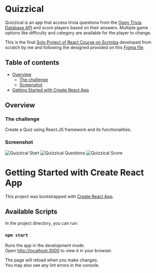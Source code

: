 # Quizzical
Quizzical is an app that access trivia questions from the [Open Trivia Database API](https://opentdb.com/) and score players based on their answers. Multiple game options like difficulty and category are available for the player to change.

This is the final [Solo Project of React Course on Scrimba](https://scrimba.com/learn/learnreact) developed from scratch by me and following the designed provided on this [Figma file](https://www.figma.com/file/E9S5iPcm10f0RIHK8mCqKL/Quizzical-App?node-id=0%3A1).

## Table of contents

- [Overview](#overview)
  - [The challenge](#the-challenge)
  - [Screenshot](#screenshot)
- [Getting Started with Create React App](#getting-started-with-create-react-app)
    
## Overview

### The challenge

Create a Quiz using React.JS framework and its functionalities.

### Screenshot
![Quizzical Start](./images/quizzical-start.png)
![Quizzical Questions](./images/quizzical-questions.png)
![Quizzical Score](./images/quizzical-score.png)

# Getting Started with Create React App

This project was bootstrapped with [Create React App](https://github.com/facebook/create-react-app).

## Available Scripts

In the project directory, you can run:

### `npm start`

Runs the app in the development mode.\
Open [http://localhost:3000](http://localhost:3000) to view it in your browser.

The page will reload when you make changes.\
You may also see any lint errors in the console.
